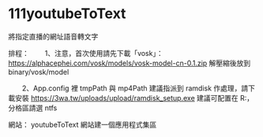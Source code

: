 # 111youtubeToText

將指定直播的網址語音轉文字


排程：
　　1、注意，首次使用請先下載「vosk」：https://alphacephei.com/vosk/models/vosk-model-cn-0.1.zip
解壓縮後放到 binary/vosk/model

　　2、App.config 裡 tmpPath 與 mp4Path 建議指派到 ramdisk 作處理，請下載安裝
    https://3wa.tw/uploads/upload/ramdisk_setup.exe
    建議可配置在 R:，分格區請選 ntfs
    
網站：
    youtubeToText 網站建一個應用程式集區    
